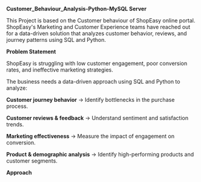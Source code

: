 **Customer_Behaviour_Analysis-Python-MySQL Server** 

This Project is based on the Customer behaviour of ShopEasy online portal. ShopEasy's Marketing and Customer Experience teams have reached out for a data-driven solution that analyzes customer behavior, reviews, and journey patterns using SQL and Python.

**Problem Statement**

ShopEasy is struggling with low customer engagement, poor conversion rates, and ineffective marketing strategies. 

The business needs a data-driven approach using SQL and Python to analyze:

**Customer journey behavior** → Identify bottlenecks in the purchase process.

**Customer reviews & feedback** → Understand sentiment and satisfaction trends.

**Marketing effectiveness** → Measure the impact of engagement on conversion.

**Product & demographic analysis** → Identify high-performing products and customer segments.

**Approach**
